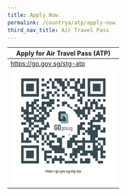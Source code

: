 ```yaml
---
title: Apply Now
permalink: /countrya/atp/apply-now
third_nav_title: Air Travel Pass
---
```


<table style="width:50%;">
  <thead>
    <tr>
      <th>Apply for Air Travel Pass (ATP)</th>
    </tr>
  </thead>
  <tbody>
    <tr>
      <td><a href="https://go.gov.sg/stg-atp">https://go.gov.sg/stg-atp</a></td>
    </tr>
    <tr>
      <td><a href="https://go.gov.sg/stg-atp"><img src="/images/qr-atp.png" alt="https://go.gov.sg/stg-atp" title="https://go.gov.sg/stg-atp"></a></td>
    </tr>
  </tbody>
</table>
